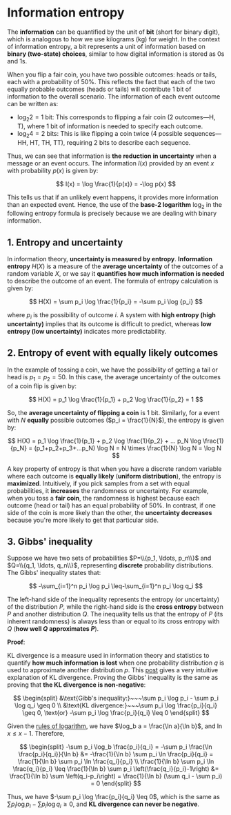 # Information entropy
The **information** can be quantified by the unit of **bit** (short for binary digit), which is analogous to how we use kilograms (kg) for weight. In the context of information entropy, a bit represents a unit of information based on **binary (two-state) choices**, similar to how digital information is stored as 0s and 1s. 

When you flip a fair coin, you have two possible outcomes: heads or tails, each with a probability of 50%. This reflects the fact that each of the two equally probable outcomes (heads or tails) will contribute 1 bit of information to the overall scenario. The information of each event outcome can be written as:

- $\log_2 2=1$ bit: This corresponds to flipping a fair coin (2 outcomes—H, T), where 1 bit of information is needed to specify each outcome.
- $\log_2 4=2$ bits: This is like flipping a coin twice (4 possible sequences—HH, HT, TH, TT), requiring 2 bits to describe each sequence.

Thus, we can see that information is **the reduction in uncertainty** when a message or an event occurs. The information $I(x)$ provided by an event $x$ with probability $p(x)$ is given by:

$$
I(x) = \log \frac{1}{p(x)} = -\log p(x)
$$

This tells us that if an unlikely event happens, it provides more information than an expected event. Hence, the use of the **base-2 logarithm** $\log_2$ in the following entropy formula is precisely because we are dealing with binary information. 

## 1. Entropy and uncertainty
In information theory, **uncertainty is measured by entropy**. **Information entropy** $H(X)$ is a measure of the **average uncertainty** of the outcomes of a random variable $X$, or we say it **quantifies how much information is needed** to describe the outcome of an event. The formula of entropy calculation is given by:

$$
H(X) = \sum p_i \log \frac{1}{p_i} = -\sum p_i \log {p_i}
$$

where $p_i$ is the possibility of outcome $i$. A system with **high entropy (high uncertainty)** implies that its outcome is difficult to predict, whereas **low entropy (low uncertainty)** indicates more predictability.

## 2. Entropy of event with equally likely outcomes 
In the example of tossing a coin, we have the possibility of getting a tail or head is $p_1 = p_2 = 50%$. In this case, the average uncertainty of the outcomes of a coin flip is given by: 

$$
H(X) = p_1 \log \frac{1}{p_1} + p_2 \log \frac{1}{p_2} = 1
$$

So, the **average uncertainty of flipping a coin** is 1 bit. Similarly, for a event with $N$ **equally** possible outcomes ($p_i = \frac{1}{N}$), the entropy is given by: 

$$
H(X) = p_1 \log \frac{1}{p_1} + p_2 \log \frac{1}{p_2} + ... p_N \log \frac{1}{p_N} = (p_1+p_2+p_3+...p_N) \log N = N \times \frac{1}{N} \log N = \log N
$$

A key property of entropy is that when you have a discrete random variable where each outcome is **equally likely** (**uniform distribution**), the entropy is **maximized**. Intuitively, if you pick samples from a set with equal probabilities, it **increases** the randomness or uncertainty. For example, when you toss a **fair coin**, the randomness is highest because each outcome (head or tail) has an equal probability of 50%. In contrast, if one side of the coin is more likely than the other, the **uncertainty decreases** because you're more likely to get that particular side. 

## 3. Gibbs' inequality
Suppose we have two sets of probabilities $P=\\{p_1, \ldots, p_n\\}$ and $Q=\\{q_1, \ldots, q_n\\}$, representing **discrete** probability distributions. The Gibbs' inequality states that:

$$
-\sum_{i=1}^n p_i \log p_i \leq-\sum_{i=1}^n p_i \log q_i
$$

The left-hand side of the inequality represents the entropy (or uncertainty) of the distribution $P$, while the right-hand side is the **cross entropy** between $P$ and another distribution $Q$. The inequality tells us that the entropy of $P$ (its inherent randomness) is always less than or equal to its cross entropy with $Q$ (**how well $Q$ approximates $P$**).

**Proof**:

KL divergence is a measure used in information theory and statistics to quantify **how much information is lost** when one probability distribution $q$ is used to approximate another distribution $p$. This [post](https://www.countbayesie.com/blog/2017/5/9/kullback-leibler-divergence-explained) gives a very intuitive explanation of KL divergence. Proving the Gibbs' inequality is the same as proving that **the KL divergence is non-negative**:

$$
\begin{split}
&\text{Gibb's inequality:}~~~\sum p_i \log p_i - \sum p_i \log q_i \geq 0 \\
&\text{KL divergence:}~~~\sum p_i \log \frac{p_i}{q_i} \geq 0, \text{or} -\sum p_i \log \frac{p_i}{q_i} \leq 0 
\end{split}
$$

Given the [rules of logarithm](https://github.com/pseudo-Skye/Series-ly-Mathematical/blob/main/Math%20ideas%20look-up%20dictionary.md#5-logarithm-rules), we have $\log_b a = \frac{\ln a}{\ln b}$, and $\ln x \leq x-1$. Therefore,

$$
\begin{split}
-\sum p_i \log_b \frac{p_i}{q_i} = -\sum p_i \frac{\ln \frac{p_i}{q_i}}{\ln b} &= -\frac{1}{\ln b} \sum p_i \ln \frac{p_i}{q_i} = \frac{1}{\ln b} \sum p_i \ln \frac{q_i}{p_i} \\
\frac{1}{\ln b} \sum p_i \ln \frac{q_i}{p_i} \leq \frac{1}{\ln b} \sum p_i \left(\frac{q_i}{p_i}-1\right) &= \frac{1}{\ln b} \sum \left(q_i-p_i\right) = \frac{1}{\ln b} (\sum q_i - \sum p_i) = 0
\end{split}
$$

Thus, we have $-\sum p_i \log \frac{p_i}{q_i} \leq 0$, which is the same as $\sum p_i \log p_i - \sum p_i \log q_i \geq 0$, and **KL divergence can never be negative**. 



